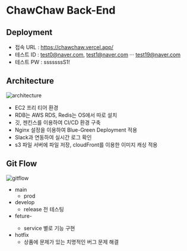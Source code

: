 # ChawChaw Back-End

## Deployment

- 접속 URL : https://chawchaw.vercel.app/
- 테스트 ID : test0@naver.com, test1@naver.com ··· test19@naver.com
- 테스트 PW : sssssssS1!

## Architecture

![architecture](https://user-images.githubusercontent.com/50051656/130853637-b4c09475-33db-4539-bca1-de90c345a9e3.JPG)

- EC2 프리 티어 환경
- RDB는 AWS RDS, Redis는 OS에서 따로 설치
- 깃, 젠킨스를 이용하여 CI/CD 환경 구축
- Nginx 설정을 이용하여 Blue-Green Deployment 적용
- Slack과 연동하여 실시간 로그 확인
- s3 파일 서버에 파일 저장, cloudFront를 이용한 이미지 캐싱 적용

## Git Flow

![gitflow](https://user-images.githubusercontent.com/50051656/128914666-719f6643-2070-4d00-ab08-bee09f2c6d33.JPG)


- main
  - prod
- develop
  - release 전 테스팅
- feture-<service>
  - service 별로 기능 구현
- hotfix
  - 상품에 문제가 있는 치명적인 버그 문제 해결
